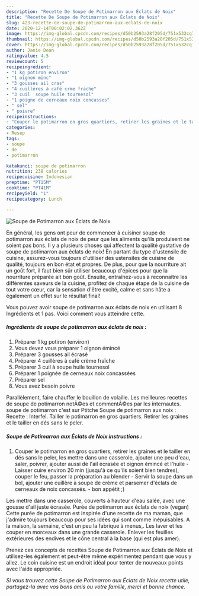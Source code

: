 ```yaml
---
description: "Recette De Soupe de Potimarron aux Éclats de Noix"
title: "Recette De Soupe de Potimarron aux Éclats de Noix"
slug: 423-recette-de-soupe-de-potimarron-aux-eclats-de-noix
date: 2020-12-14T00:02:02.362Z
image: https://img-global.cpcdn.com/recipes/d50b2593a28f205d/751x532cq70/soupe-de-potimarron-aux-eclats-de-noix-photo-principale-de-la-recette.jpg
thumbnail: https://img-global.cpcdn.com/recipes/d50b2593a28f205d/751x532cq70/soupe-de-potimarron-aux-eclats-de-noix-photo-principale-de-la-recette.jpg
cover: https://img-global.cpcdn.com/recipes/d50b2593a28f205d/751x532cq70/soupe-de-potimarron-aux-eclats-de-noix-photo-principale-de-la-recette.jpg
author: Janie Dean
ratingvalue: 4.5
reviewcount: 5
recipeingredient:
- "1 kg potiron environ"
- "1 oignon minc"
- "3 gousses ail cras"
- "4 cuillères à café crme frache"
- "3 cuil  soupe huile tournesol"
- "1 poigne de cerneaux noix concasses"
- " sel"
- " poivre"
recipeinstructions:
- "Couper le potimarron en gros quartiers, retirer les graines et le tailler en dés sans le peler, les mettre dans une casserole, ajouter une peu d&#39;eau, saler, poivrer, ajouter aussi de l&#39;ail écrasée et oignon émincé et l&#39;huile Laisser cuire environ 20 min (jusqu&#39;à ce qu&#39;ils soient bien tendres), couper le feu, passer la préparation au blender  Servir la soupe dans un bol, ajouter une cuillère à soupe de crème et parsemer d&#39;éclats de cerneaux de noix concassés.  bon appétit ;)"
categories:
- Resep
tags:
- soupe
- de
- potimarron

katakunci: soupe de potimarron 
nutrition: 238 calories
recipecuisine: Indonesian
preptime: "PT15M"
cooktime: "PT41M"
recipeyield: "1"
recipecategory: Lunch

---
```



![Soupe de Potimarron aux Éclats de Noix](https://img-global.cpcdn.com/recipes/d50b2593a28f205d/751x532cq70/soupe-de-potimarron-aux-eclats-de-noix-photo-principale-de-la-recette.jpg)

En général, les gens ont peur de commencer à cuisiner soupe de potimarron aux éclats de noix de peur que les aliments qu'ils produisent ne soient pas bons. Il y a plusieurs choses qui affectent la qualité gustative de soupe de potimarron aux éclats de noix! En partant du type d'ustensile de cuisine, assurez-vous toujours d'utiliser des ustensiles de cuisine de qualité, toujours en bon état et propres. De plus, pour que la nourriture ait un goût fort, il faut bien sûr utiliser beaucoup d'épices pour que la nourriture préparée ait bon goût. Ensuite, entraînez-vous à reconnaître les différentes saveurs de la cuisine, profitez de chaque étape de la cuisine de tout votre cœur, car la sensation d'être excité, calme et sans hâte a également un effet sur le résultat final!

<!--inarticleads1-->

Vous pouvez avoir soupe de potimarron aux éclats de noix en utilisant 8 Ingrédients et 1 pas. Voici comment vous atteindre cette.

##### Ingrédients de soupe de potimarron aux éclats de noix :

1. Préparer 1 kg potiron (environ)
1. Vous devez vous préparer 1 oignon émincé
1. Préparer 3 gousses ail écrasé
1. Préparer 4 cuillères à café crème fraîche
1. Préparer 3 cuil à soupe huile tournesol
1. Préparer 1 poignée de cerneaux noix concassées
1. Préparer  sel
1. Vous avez besoin  poivre


Parallèlement, faire chauffer le bouillon de volaille. Les meilleures recettes de soupe de potimarron notÃ©es et commentÃ©es par les internautes. soupe de potimarron c&#39;est sur Ptitche Soupe de potimarron aux noix : Recette : Interfel. Tailler le potimarron en gros quartiers. Retirer les graines et le tailler en dés sans le peler. 

<!--inarticleads2-->

##### Soupe de Potimarron aux Éclats de Noix instructions :

1. Couper le potimarron en gros quartiers, retirer les graines et le tailler en dés sans le peler, les mettre dans une casserole, ajouter une peu d&#39;eau, saler, poivrer, ajouter aussi de l&#39;ail écrasée et oignon émincé et l&#39;huile - Laisser cuire environ 20 min (jusqu&#39;à ce qu&#39;ils soient bien tendres), couper le feu, passer la préparation au blender  - Servir la soupe dans un bol, ajouter une cuillère à soupe de crème et parsemer d&#39;éclats de cerneaux de noix concassés.  - bon appétit ;)


Les mettre dans une casserole, couverts à hauteur d&#39;eau salée, avec une gousse d&#39;ail juste écrasée. Purée de potimarron aux éclats de noix (vegan) Cette purée de potimarron est inspirée d&#39;une recette de ma maman, que j&#39;admire toujours beaucoup pour ses idées qui sont comme inépuisables. A la maison, la semaine, c&#39;est un peu la fabrique à menus,. Les laver et les couper en morceaux dans une grande casserole. Enlever les feuilles extérieures des endives et le cône central à la base (qui est plus amer). 

<!--inarticleads1-->

<p>
Prenez ces concepts de recettes Soupe de Potimarron aux Éclats de Noix et utilisez-les également et peut-être même expérimentez pendant que vous y allez. Le coin cuisine est un endroit idéal pour tenter de nouveaux points avec l'aide appropriée.
</p>

<p>
<i>Si vous trouvez cette Soupe de Potimarron aux Éclats de Noix recette utile, partagez-la avec vos bons amis ou votre famille, merci et bonne chance.</i>
</p>
